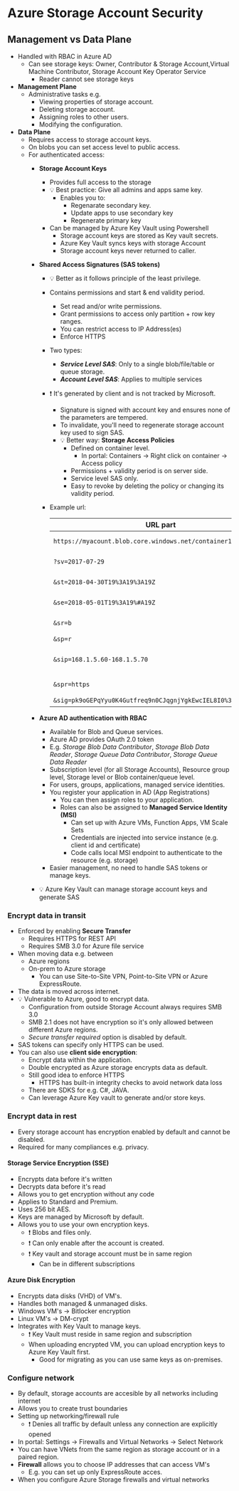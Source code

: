 # Azure Storage Account Security

## Management vs Data Plane

- Handled with RBAC in Azure AD
  - Can see storage keys: Owner, Contributor & Storage Account,Virtual Machine Contributor, Storage Account Key Operator Service
    - Reader cannot see storage keys
- **Management Plane**
  - Administrative tasks e.g.
    - Viewing properties of storage account.
    - Deleting storage account.
    - Assigning roles to other users.
    - Modifying the configuration.
- **Data Plane**
  - Requires access to storage account keys.
  - On blobs you can set access level to public access.
  - For authenticated access:
    - **Storage Account Keys**
      - Provides full access to the storage
      - 💡 Best practice: Give all admins and apps same key.
        - Enables you to:
          - Regenarate secondary key.
          - Update apps to use secondary key
          - Regenerate primary key
      - Can be managed by Azure Key Vault using Powershell
        - Storage account keys are stored as Key vault secrets.
        - Azure Key Vault syncs keys with storage Account
        - Storage account keys never returned to caller.
    - **Shared Access Signatures (SAS tokens)**
      - 💡 Better as it follows principle of the least privilege.
      - Contains permissions and start & end validity period.
        - Set read and/or write permissions.
        - Grant permissions to access only partition + row key ranges.
        - You can restrict access to IP Address(es)
        - Enforce HTTPS
      - Two types:
        - ***Service Level SAS***: Only to a single blob/file/table or queue storage.
        - ***Account Level SAS***: Applies to multiple services
      - ❗ It's generated by client and is not tracked by Microsoft.
        - Signature is signed with account key and ensures none of the parameters are tempered.
        - To invalidate, you'll need to regenerate storage account key used to sign SAS.
        - 💡 Better way: **Storage Access Policies**
          - Defined on container level.
            - In portal: Containers -> Right click on container -> Access policy
          - Permissions + validity period is on server side.
          - Service level SAS only.
          - Easy to revoke by deleting the policy or changing its validity period.
      - Example url:

          | URL part | Description |
          | -------- | ----------- |
          |`https://myacount.blob.core.windows.net/container1/file1.pdf` | URL to endpoint |
          | `?sv=2017-07-29` | Rest API version |
          | `&st=2018-04-30T19%3A19%3A19Z` | Validity start time |
          | `&se=2018-05-01T19%3A19%#A19Z` | Validity end time |
          | `&sr=b` | Type of resource |
          | `&sp=r` | Permissions |
          | `&sip=168.1.5.60-168.1.5.70` | IP Address / range *(optional)* |
          | `&spr=https` | Protocol *(optional)* |
          | `&sig=pk9oGEPqYyu0K4Gutfreq9n0CJqgnjYgkEwcIEL8I0%3D` | Signature |

    - **Azure AD authentication with RBAC**
      - Available for Blob and Queue services.
      - Azure AD provides OAuth 2.0 token
      - E.g. *Storage Blob Data Contributor*, *Storage Blob Data Reader*, *Storage Queue Data Contributor*, *Storage Queue Data Reader*
      - Subscription level (for all Storage Accounts), Resource group level, Storage level or Blob container/queue level.
      - For users, groups, applications, managed service identities.
      - You register your application in AD (App Registrations)
        - You can then assign roles to your application.
        - Roles can also be assigned to **Managed Service Identity (MSI)**
          - Can set up with Azure VMs, Function Apps, VM Scale Sets
          - Credentials are injected into service instance (e.g. client id and certificate)
          - Code calls local MSI endpoint to authenticate to the resource (e.g. storage)
      - Easier management, no need to handle SAS tokens or manage keys.
    - 💡 Azure Key Vault can manage storage account keys and generate SAS

### Encrypt data in transit

- Enforced by enabling **Secure Transfer**
  - Requires HTTPS for REST API
  - Requires SMB 3.0 for Azure file service
- When moving data e.g. between
  - Azure regions
  - On-prem to Azure storage
    - You can use Site-to-Site VPN, Point-to-Site VPN or Azure ExpressRoute.
- The data is moved across internet.
- 💡 Vulnerable to Azure, good to encrypt data.
  - Configuration from outside Storage Account always requires SMB 3.0
  - SMB 2.1 does not have encryption so it's only allowed between different Azure regions.
  - *Secure transfer required* option is disabled by default.
- SAS tokens can specify only HTTPS can be used.
- You can also use **client side encryption**:
  - Encrypt data within the application.
  - Double encrypted as Azure storage encrypts data as default.
  - Still good idea to enforce HTTPS
    - HTTPS has built-in integrity checks to avoid network data loss
  - There are SDKS for e.g. C#, JAVA.
  - Can leverage Azure Key vault to generate and/or store keys.

### Encrypt data in rest

- Every storage account has encryption enabled by default and cannot be disabled.
- Required for many compliances e.g. privacy.

#### Storage Service Encryption (SSE)

- Encrypts data before it's written
- Decrypts data before it's read
- Allows you to get encryption without any code
- Applies to Standard and Premium.
- Uses 256 bit AES.
- Keys are managed by Microsoft by default.
- Allows you to use your own encryption keys.
  - ❗ Blobs and files only.
  - ❗ Can only enable after the account is created.
  - ❗ Key vault and storage account must be in same region
    - Can be in different subscriptions

#### Azure Disk Encryption

- Encrypts data disks (VHD) of VM's.
- Handles both managed & unmanaged disks.
- Windows VM's -> Bitlocker encryption
- Linux VM's -> DM-crypt
- Integrates with Key Vault to manage keys.
  - ❗ Key Vault must reside in same region and subscription
  - When uploading encrypted VM, you can upload encryption keys to Azure Key Vault first.
    - Good for migrating as you can use same keys as on-premises.

### Configure network

- By default, storage accounts are accesible by all networks including internet
- Allows you to create trust boundaries
- Setting up networking/firewall rule
  - ❗ Denies all traffic by default unless any connection are explicitly opened
- In portal: Settings -> Firewalls and Virtual Networks -> Select Network
- You can have VNets from the same region as storage account or in a paired region.
- **Firewall** allows you to choose IP addresses that can access VM's
  - E.g. you can set up only ExpressRoute acces.
- When you configure Azure Storage firewalls and virtual networks
